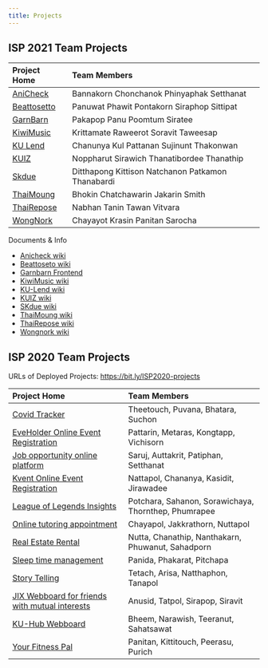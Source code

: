 ```yaml
---
title: Projects
---
```


## ISP 2021 Team Projects


| Project Home   |  Team Members   |
|:---------------|:----------------|
| [AniCheck](https://github.com/Ing140943/anicheck) | Bannakorn	Chonchanok	Phinyaphak	Setthanat	|
| [Beattosetto](https://github.com/beattosetto/beattosetto) | Panuwat	Phawit 	Pontakorn	Siraphop 	Sittipat|
| [GarnBarn](https://github.com/GarnBarn) | Pakapop	Panu	Poomtum	Siratee	|
| [KiwiMusic](https://github.com/SoravitPete/KiwiMusic) | Krittamate	Raweerot	Soravit	Taweesap	|
| [KU Lend](https://github.com/ChanunyaO/KU-Lend.git) | Chanunya	Kul	Pattanan	Sujinunt	Thakonwan|
| [KUIZ](https://github.com/ParnThanatibordee/KUIZ) | Noppharut	Sirawich	Thanatibordee	Thanathip	|
| [Skdue](https://github.com/patkamon/skdue) | Ditthapong	Kittison	Natchanon	Patkamon	Thanabardi|
| [ThaiMoung](https://github.com/Jakarin-Jojo/ThaiMoung) | Bhokin	Chatchawarin	Jakarin	Smith	|
| [ThaiRepose](https://github.com/ThaiRepose/thairepose) | Nabhan	Tanin	Tawan	Vitvara	|
| [WongNork](https://github.com/WongNork/wongnork) | Chayayot	Krasin	Panitan	Sarocha	|

Documents & Info
- [Anicheck wiki](https://github.com/Ing140943/anicheck/wiki)
- [Beattoseto wiki](https://github.com/beattosetto/beattosetto/wiki)
- [Garnbarn Frontend](https://garnbarn.github.io/garnbarn-frontend/)
- [KiwiMusic wiki](https://github.com/SoravitPete/KiwiMusic/wiki)
- [KU-Lend wiki](https://github.com/ChanunyaO/KU-Lend/wiki)
- [KUIZ wiki](https://github.com/ParnThanatibordee/KUIZ/wiki)
- [SKdue wiki](https://github.com/patkamon/skdue/wiki)
- [ThaiMoung wiki](https://github.com/Jakarin-Jojo/ThaiMoung/wiki)
- [ThaiRepose wiki](https://github.com/ThaiRepose/thairepose/wiki)
- [Wongnork wiki](https://github.com/WongNork/wongnork/wiki)


## ISP 2020 Team Projects

URLs of Deployed Projects: <https://bit.ly/ISP2020-projects>

| Project Home | Team Members   | 
|:-------------|:---------------|
| [Covid Tracker](https://github.com/lisbono2001/Covid19-Tracker) | Theetouch, Puvana, Bhatara, Suchon  |
| [EveHolder Online Event Registration](https://github.com/EveGroup/EveHolder) | Pattarin, Metaras, Kongtapp, Vichisorn |
| [Job opportunity online platform](https://github.com/Jomsaruj/DEK-COM) | Saruj, Auttakrit, Patiphan, Setthanat |
| [Kvent Online Event Registration](https://github.com/bleachjade/Kvent) | Nattapol, Chananya, Kasidit, Jirawadee |
| [League of Legends Insights](https://github.com/Sahanon-P/Noxus-Project) | Potchara, Sahanon, Sorawichaya, Thornthep, Phumrapee |
| [Online tutoring appointment](https://github.com/Bouncyyahomie/TEWMA-project) | Chayapol, Jakkrathorn, Nuttapol |
| [Real Estate Rental](https://github.com/ZEZAY/real-estate-rental) | Nutta, Chanathip, Nanthakarn, Phuwanut, Sahadporn  |
| [Sleep time management](https://github.com/PitchapaSaelim/Have-A-Night-Day) | Panida, Phakarat, Pitchapa  |
| [Story Telling](https://github.com/kidstylex/TELLING) | Tetach, Arisa, Natthaphon, Tanapol |
| [JIX Webboard for friends with mutual interests](https://github.com/jix-666/jix) | Anusid, Tatpol, Sirapop, Siravit |
| [KU-Hub Webboard](https://github.com/NarawishS/ku-hub) | Bheem, Narawish, Teeranut, Sahatsawat |
| [Your Fitness Pal](https://github.com/kinkinkinxd/YourFitnessPal) | Panitan, Kittitouch, Peerasu, Purich |


